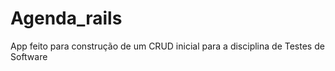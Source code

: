 # Agenda_rails
App feito para construção de um CRUD inicial para a disciplina de Testes de Software
